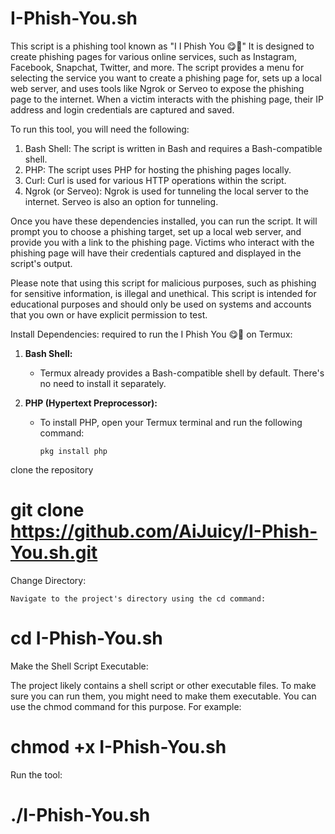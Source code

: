 # I-Phish-You.sh

This script is a phishing tool known as "I I Phish You 😋🤪" It is designed to create phishing pages for various online services, such as Instagram, Facebook, Snapchat, Twitter, and more. The script provides a menu for selecting the service you want to create a phishing page for, sets up a local web server, and uses tools like Ngrok or Serveo to expose the phishing page to the internet. When a victim interacts with the phishing page, their IP address and login credentials are captured and saved.

To run this tool, you will need the following:

1. Bash Shell: The script is written in Bash and requires a Bash-compatible shell.
2. PHP: The script uses PHP for hosting the phishing pages locally.
3. Curl: Curl is used for various HTTP operations within the script.
4. Ngrok (or Serveo): Ngrok is used for tunneling the local server to the internet. Serveo is also an option for tunneling.

Once you have these dependencies installed, you can run the script. It will prompt you to choose a phishing target, set up a local web server, and provide you with a link to the phishing page. Victims who interact with the phishing page will have their credentials captured and displayed in the script's output.

Please note that using this script for malicious purposes, such as phishing for sensitive information, is illegal and unethical. This script is intended for educational purposes and should only be used on systems and accounts that you own or have explicit permission to test.


 Install Dependencies: required to run the I Phish You 😋🤪 on Termux:

1. **Bash Shell:**
   - Termux already provides a Bash-compatible shell by default. There's no need to install it separately.

2. **PHP (Hypertext Preprocessor):**
   - To install PHP, open your Termux terminal and run the following command:
     ```
     pkg install php
     ```



clone the repository 

# git clone https://github.com/AiJuicy/I-Phish-You.sh.git


Change Directory:

    Navigate to the project's directory using the cd command:

# cd I-Phish-You.sh


Make the Shell Script Executable:

The project likely contains a shell script or other executable files. To make sure you can run them, you might need to make them executable. You can use the chmod command for this purpose. For example:


# chmod +x I-Phish-You.sh

Run the tool:

# ./I-Phish-You.sh
